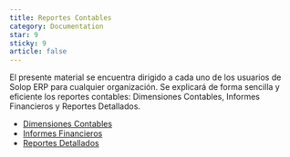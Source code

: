 ```yaml
---
title: Reportes Contables
category: Documentation
star: 9
sticky: 9
article: false
---
```


El presente material se encuentra dirigido a cada uno de los usuarios de Solop ERP para cualquier organización. Se explicará de forma sencilla y eficiente los reportes contables: Dimensiones Contables, Informes Financieros y Reportes Detallados.

- [Dimensiones Contables](accounting-reports)
- [Informes Financieros](reports)
- [Reportes Detallados](detailed-reports)
